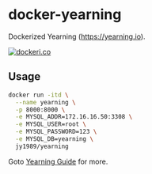 # docker-yearning

Dockerized Yearning (https://yearning.io).

[![dockeri.co](https://dockeri.co/image/jy1989/docker-yearning)](https://hub.docker.com/r/jy1989/docker-yearning)

## Usage

```sh
docker run -itd \
  --name yearning \
  -p 8000:8000 \
  -e MYSQL_ADDR=172.16.16.50:3308 \
  -e MYSQL_USER=root \
  -e MYSQL_PASSWORD=123 \
  -e MYSQL_DB=yearning \
  jy1989/yearning
```

Goto [Yearning Guide](https://guide.yearning.io) for more.
